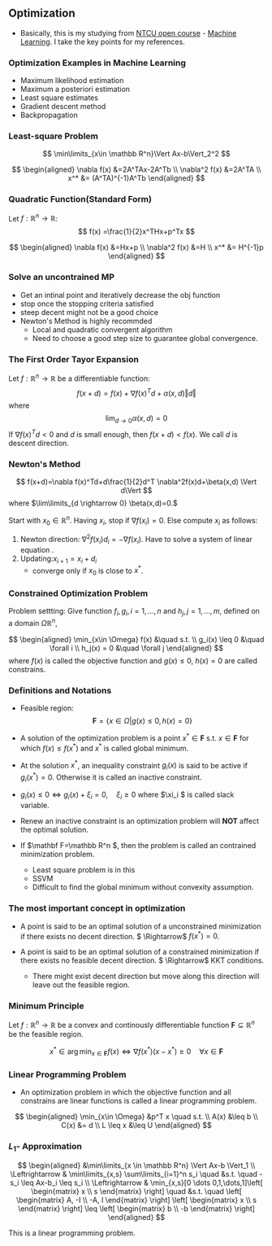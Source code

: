 ## Optimization
- Basically, this is my studying from [NTCU open course](http://ocw.nctu.edu.tw/index.php) - [Machine Learning](http://ocw.nctu.edu.tw/course_detail.php?bgid=1&gid=1&nid=563&page=1). I  take the key points for my references.
### Optimization Examples in Machine Learning
- Maximum likelihood estimation
- Maximum a posteriori estimation
- Least square estimates
- Gradient descent method
- Backpropagation

### Least-square Problem
$$
\min\limits_{x\in \mathbb R^n}\Vert Ax-b\Vert_2^2
$$

$$
\begin{aligned}
\nabla f(x) &=2A^TAx-2A^Tb \\
\nabla^2 f(x) &=2A^TA \\
x^* &= (A^TA)^{-1}A^Tb
\end{aligned}
$$

### Quadratic Function(Standard Form)

Let $f:\mathbb R^n \rightarrow \mathbb R$:
$$
f(x) =\frac{1}{2}x^THx+p^Tx
$$

$$
\begin{aligned}
\nabla f(x) &=Hx+p \\
\nabla^2 f(x) &=H \\
x^* &= H^{-1}p
\end{aligned}
$$

### Solve an uncontrained MP
- Get an intinal point and iteratively decrease the obj function
- stop once the stopping criteria satisfied
- steep decent might not be a good choice
- Newton's Method is highly recommded
    * Local and quadratic convergent algorithm
    * Need to choose a good step size to guarantee global convergence.
### The First Order Tayor Expansion
Let $f:\mathbb R^n \rightarrow \mathbb R$ be a differentiable function:
$$
f(x+d)=f(x)+ \nabla f(x)^Td+\alpha(x,d) \Vert  d\Vert
$$
where 
$$
\lim_{d \rightarrow 0}\alpha(x,d)  =0
$$
If $\nabla f(x)^Td<0$ and $d$ is small enough, then $f(x+d) < f(x)$. We call $d$ is descent direction.

### Newton's Method

$$
f(x+d)=\nabla f(x)^Td+d\frac{1}{2}d^T \nabla^2f(x)d+\beta(x,d) \Vert d\Vert
$$
where $\lim\limits_{d \rightarrow 0} \beta(x,d)=0.$

Start with $x_0 \in \mathbb R^n$. Having $x_i$, stop if $\nabla f(x_i)=0$. Else compute $x_i$ as follows:
1. Newton direction: $\nabla^2 f(x_i)d_i =-\nabla f(x_i)$. Have to solve a system of linear equation .
2. Updating:$x_{i+1}=x_i+d_i$
    - converge only if $x_0$ is close to $x^{*}$.

### Constrained Optimization Problem
Problem settting: Give function $f_i,g_i ,i=1,\dots,n$ and $h_j,j=1,\dots,m$, defined on a domain $\Omega \mathbb R^n$,

$$
\begin{aligned}
\min_{x\in \Omega} f(x) &\quad s.t. \\
g_i(x) \leq 0 &\quad \forall  i \\
h_j(x) = 0 &\quad \forall  j
\end{aligned} 
$$
where $f(x)$ is called the objective function and $g(x) \leq 0$, $h(x)=0$ are called constrains.

### Definitions and Notations
- Feasible region:
$$
\mathbf F= \{x \in \Omega | g(x) \leq 0, h(x)=0 \}
$$

- A solution of the optimization problem is a point $x^* \in \mathbf F$ s.t. $x \in \mathbf F$ for which $f(x) \leq f(x^{*})$ and $x^*$ is called global minimum.

- At the solution $x^{*}$, an inequality constraint $g_i(x)$ is said to be active if $g_i(x^*)=0$. Otherwise it is called an inactive constraint.

- $g_i(x) \leq 0 \Leftrightarrow g_i(x)+\xi_i=0,\quad \xi_i \geq 0$ where $\xi_i $ is called slack variable.

- Renew an inactive constraint is an optimization problem will **NOT** affect the optimal solution.

- If  $\mathbf F=\mathbb R^n $, then the problem is called an contrained minimization problem.
    * Least square problem is in this
    * SSVM 
    * Difficult to find the global minimum without convexity assumption.
     
### The most important concept in optimization
- A point is said to be an optimal solution of a unconstrained minimization if there exists no decent direction.  $ \Rightarrow$ $f(x^*)=0$.

- A point is said to be an optimal solution of a constrained minimization if there exists no feasible decent direction. $ \Rightarrow$ KKT conditions.
    * There might exist decent direction but move along this direction will leave out the feasible region.

### Minimum Principle
Let $f: \mathbb R^n \rightarrow \mathbb R$ be a convex and continously differentiable function $\mathbf F \subseteq \mathbb R^n$ be the feasible region.

$$
x^* \in \arg\min_{x \in \mathbf F} f(x) \Leftrightarrow \nabla f(x^*)(x-x^*) \geq 0 \quad \forall x \in \mathbf F
$$

### Linear Programming Problem
- An optimization problem in which the objective function and all constrains are linear functions is called a linear programming problem.

$$
\begin{aligned}
\min_{x\in \Omega} &p^T x \quad s.t. \\
A(x) &\leq b  \\
C(x) &= d  \\
L \leq x &\leq U
\end{aligned} 
$$

### $L_1$- Approximation
$$
\begin{aligned}
&\min\limits_{x \in \mathbb R^n} \Vert Ax-b \Vert_1 \\ 
\Leftrightarrow  &
\min\limits_{x,s} \sum\limits_{i=1}^n s_i \quad &s.t.  \quad  -s_i \leq Ax-b_i \leq s_i \\
\Leftrightarrow & \min_{x,s}[0 \dots 0,1,\dots,1]\left[ \begin{matrix}
   x \\
   s
  \end{matrix} \right] \quad &s.t. \quad 
  \left[ \begin{matrix}
   A, -I \\
   -A, I
  \end{matrix} \right]
  \left[ \begin{matrix}
   x \\
   s
  \end{matrix} \right] \leq 
  \left[ \begin{matrix}
   b \\
   -b
  \end{matrix} \right]
\end{aligned}
$$

This is  a linear programming problem.